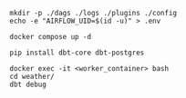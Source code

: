 ```
mkdir -p ./dags ./logs ./plugins ./config
echo -e "AIRFLOW_UID=$(id -u)" > .env
```

```
docker compose up -d
```

```
pip install dbt-core dbt-postgres
```

```
docker exec -it <worker_container> bash
cd weather/
dbt debug
```

